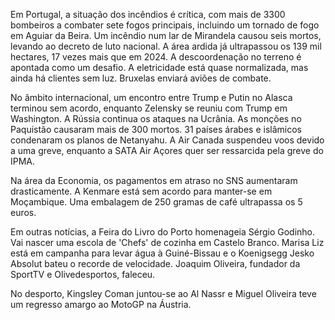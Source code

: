 Em Portugal, a situação dos incêndios é crítica, com mais de 3300 bombeiros a combater sete fogos principais, incluindo um tornado de fogo em Aguiar da Beira. Um incêndio num lar de Mirandela causou seis mortos, levando ao decreto de luto nacional. A área ardida já ultrapassou os 139 mil hectares, 17 vezes mais que em 2024. A descoordenação no terreno é apontada como um desafio. A eletricidade está quase normalizada, mas ainda há clientes sem luz. Bruxelas enviará aviões de combate.

No âmbito internacional, um encontro entre Trump e Putin no Alasca terminou sem acordo, enquanto Zelensky se reuniu com Trump em Washington. A Rússia continua os ataques na Ucrânia. As monções no Paquistão causaram mais de 300 mortos.  31 países árabes e islâmicos condenaram os planos de Netanyahu. A Air Canada suspendeu voos devido a uma greve, enquanto a SATA Air Açores quer ser ressarcida pela greve do IPMA.

Na área da Economia, os pagamentos em atraso no SNS aumentaram drasticamente. A Kenmare está sem acordo para manter-se em Moçambique. Uma embalagem de 250 gramas de café ultrapassa os 5 euros.

Em outras notícias, a Feira do Livro do Porto homenageia Sérgio Godinho. Vai nascer uma escola de 'Chefs' de cozinha em Castelo Branco. Marisa Liz está em campanha para levar água à Guiné-Bissau e o Koenigsegg Jesko Absolut bateu o recorde de velocidade. Joaquim Oliveira, fundador da SportTV e Olivedesportos, faleceu.

No desporto, Kingsley Coman juntou-se ao Al Nassr e Miguel Oliveira teve um regresso amargo ao MotoGP na Áustria.
